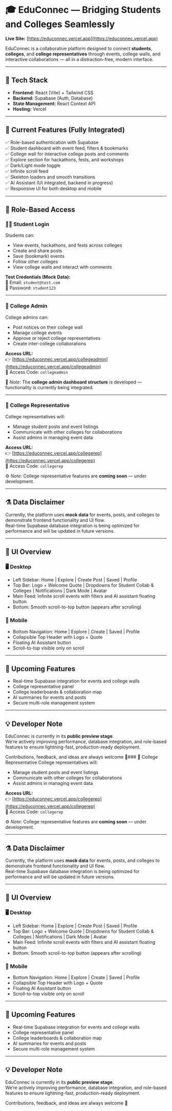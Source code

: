 # 🎓 EduConnec — Bridging Students and Colleges Seamlessly

**Live Site:** [https://educonnec.vercel.app](https://educonnec.vercel.app)

EduConnec is a collaborative platform designed to connect **students**, **colleges**, and **college representatives** through events, college walls, and interactive collaborations — all in a distraction-free, modern interface.

---

## 🚀 Tech Stack
- **Frontend:** React (Vite) + Tailwind CSS  
- **Backend:** Supabase (Auth, Database)  
- **State Management:** React Context API  
- **Hosting:** Vercel  

---

## 🧩 Current Features (Fully Integrated)
✅ Role-based authentication with Supabase  
✅ Student dashboard with event feed, filters & bookmarks  
✅ College wall for interactive college posts and comments  
✅ Explore section for hackathons, fests, and workshops  
✅ Dark/Light mode toggle  
✅ Infinite scroll feed  
✅ Skeleton loaders and smooth transitions  
✅ AI Assistant (UI integrated, backend in progress)  
✅ Responsive UI for both desktop and mobile  

---

## 🧠 Role-Based Access

### 👨‍🎓 Student Login
Students can:
- View events, hackathons, and fests across colleges  
- Create and share posts  
- Save (bookmark) events  
- Follow other colleges  
- View college walls and interact with comments  

**Test Credentials (Mock Data):**  
📧 Email: `student@test.com`  
🔑 Password: `student123`

---

### 🏫 College Admin
College admins can:
- Post notices on their college wall  
- Manage college events  
- Approve or reject college representatives  
- Create inter-college collaborations  

**Access URL:**  
👉 [https://educonnec.vercel.app/collegeadmin](https://educonnec.vercel.app/collegeadmin)  
🔐 Access Code: `collegeadmin`

🧱 *Note:* The **college admin dashboard structure** is developed — functionality is currently being integrated.

---

### 👔 College Representative
College representatives will:
- Manage student posts and event listings  
- Communicate with other colleges for collaborations  
- Assist admins in managing event data  

**Access URL:**  
👉 [https://educonnec.vercel.app/collegerep](https://educonnec.vercel.app/collegerep)  
🔐 Access Code: `collegerep`

⚙️ *Note:* College representative features are **coming soon** — under development.

---

## ⚗️ Data Disclaimer
Currently, the platform uses **mock data** for events, posts, and colleges to demonstrate frontend functionality and UI flow.  
Real-time Supabase database integration is being optimized for performance and will be updated in future versions.

---

## 📱 UI Overview

### 🖥️ Desktop
- Left Sidebar: Home | Explore | Create Post | Saved | Profile  
- Top Bar: Logo + Welcome Quote | Dropdowns for Student Collab & Colleges | Notifications | Dark Mode | Avatar  
- Main Feed: Infinite scroll events with filters and AI assistant floating button  
- Bottom: Smooth scroll-to-top button (appears after scrolling)

### 📱 Mobile
- Bottom Navigation: Home | Explore | Create | Saved | Profile  
- Collapsible Top Header with Logo + Quote  
- Floating AI Assistant button  
- Scroll-to-top visible only on scroll  

---

## 🌱 Upcoming Features
- Real-time Supabase integration for events and college walls  
- College representative panel  
- College leaderboards & collaboration map  
- AI summaries for events and posts  
- Secure multi-role management system  

---

## 💡 Developer Note
EduConnec is currently in its **public preview stage**.  
We’re actively improving performance, database integration, and role-based features to ensure lightning-fast, production-ready deployment.

Contributions, feedback, and ideas are always welcome 💬### 👔 College Representative
College representatives will:
- Manage student posts and event listings  
- Communicate with other colleges for collaborations  
- Assist admins in managing event data  

**Access URL:**  
👉 [https://educonnec.vercel.app/collegerep](https://educonnec.vercel.app/collegerep)  
🔐 Access Code: `collegerep`

⚙️ *Note:* College representative features are **coming soon** — under development.

---

## ⚗️ Data Disclaimer
Currently, the platform uses **mock data** for events, posts, and colleges to demonstrate frontend functionality and UI flow.  
Real-time Supabase database integration is being optimized for performance and will be updated in future versions.

---

## 📱 UI Overview

### 🖥️ Desktop
- Left Sidebar: Home | Explore | Create Post | Saved | Profile  
- Top Bar: Logo + Welcome Quote | Dropdowns for Student Collab & Colleges | Notifications | Dark Mode | Avatar  
- Main Feed: Infinite scroll events with filters and AI assistant floating button  
- Bottom: Smooth scroll-to-top button (appears after scrolling)

### 📱 Mobile
- Bottom Navigation: Home | Explore | Create | Saved | Profile  
- Collapsible Top Header with Logo + Quote  
- Floating AI Assistant button  
- Scroll-to-top visible only on scroll  

---

## 🌱 Upcoming Features
- Real-time Supabase integration for events and college walls  
- College representative panel  
- College leaderboards & collaboration map  
- AI summaries for events and posts  
- Secure multi-role management system  

---

## 💡 Developer Note
EduConnec is currently in its **public preview stage**.  
We’re actively improving performance, database integration, and role-based features to ensure lightning-fast, production-ready deployment.

Contributions, feedback, and ideas are always welcome 💬
